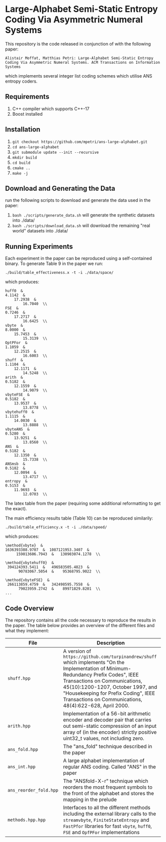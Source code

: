 Large-Alphabet Semi-Static Entropy Coding Via Asymmetric Numeral Systems
======================

This repository is the code released in conjunction of with the following paper:

`
Alistair Moffat, Matthias Petri: Large-Alphabet Semi-Static Entropy Coding Via Asymmetric Numeral Systems. ACM Transactions on Information Systems
`

which implements several integer list coding schemes which utilise ANS entropy coders.

Requirements
--------

1. C++ compiler which supports C++-17
2. Boost installed

Installation
-------------

1. `git checkout https://github.com/mpetri/ans-large-alphabet.git`
2. `cd ans-large-alphabet`
3. `git submodule update --init --recursive`
2. `mkdir build`
3. `cd build`
4. `cmake ..`
5. `make -j`


Download and Generating the Data
----------------

run the following scripts to download and generate the data used in the paper:

1. `bash ./scripts/generate_data.sh` will generate the synthetic datasets into ./data/
2. `bash ./scripts/download_data.sh` will download the remaining "real world" datasets into ./data/


Running Experiments
----------------

Each experiment in the paper can be reproduced using a self-contained binary. To generate Table 9 in the paper
we run:

```
./build/table_effectiveness.x -t -i ./data/space/
```

which produces:

```
huff0  &
4.1142  &
    17.2938  &
        16.7040  \\ 
FSE  &
0.7246  &
    17.2717  &
        16.6425  \\ 
vbyte  &
8.0000  &
    15.7453  &
        15.3139  \\ 
OptPFor  &
1.1059  &
    12.2515  &
        16.6003  \\ 
shuff  &
1.1104  &
    12.1171  &
        14.5248  \\ 
arith  &
0.5182  &
    12.1559  &
        14.9079  \\ 
vbyteFSE  &
0.5182  &
    13.9537  &
        13.8778  \\ 
vbytehuff0  &
1.1115  &
    14.0030  &
        13.8888  \\ 
vbyteANS  &
0.5280  &
    13.9251  &
        13.8560  \\ 
ANS  &
0.5182  &
    12.1350  &
        15.7338  \\ 
ANSmsb  &
0.5182  &
    12.0094  &
        13.4717  \\ 
entropy  &
0.5153  &
    11.9693  &
        12.0703  \\ 
```

The latex table from the paper (requiring some additional reformatting to get the exact).


The main efficiency results table (Table 10) can be reproduced similarily:

```
./build/table_efficiency.x -t -i ./data/speed/
```

which produces:

```
\method{vbyte}  &
1636393388.9707  &  1087121953.3407  &
     159013606.7943  &   130903074.1278  \\ 

\method{vbytehuff0}  &
 394124393.5411  &   496583505.4823  &
      90783067.5054  &    95368795.9022  \\ 

\method{vbyteFSE}  &
 266113859.4759  &   342498595.7558  &
      79023959.2742  &    89971829.8201  \\ 
...
```



Code Overview
----------------

The repository contains all the code necessary to reproduce the results in the paper. The table below provides an overview of the different files and what they implement:

| File | Description |
| ---  | ---- |
| `shuff.hpp` | A version of `https://github.com/turpinandrew/shuff` which implements "On the Implementation of Minimum-Redundancy Prefix Codes", IEEE Transactions on Communications, 45(10):1200-1207, October 1997, and "Housekeeping for Prefix Coding", IEEE Transactions on Communications, 48(4):622-628, April 2000. |
| `arith.hpp` | Implementation of a 56-bit arithmetic encoder and decoder pair that carries out semi-static compression of an input array of (in the encoder) strictly positive uint32_t values, not including zero. |
| `ans_fold.hpp` | The "ans_fold" technique described in the paper |
| `ans_int.hpp` | A large alphabet implementation of regular ANS coding. Called "ANS" in the paper |
| `ans_reorder_fold.hpp` | The "ANSfold-X-r" technique which reorders the most frequent symbols to the front of the alphabet and stores the mapping in the prelude |
| `methods.hpp.hpp` | Interfaces to all the different methods including the external library calls to the `streamvbyte`, `FiniteStateEntropy` and `FastPfor` libraries for fast `vbyte`, `huff0`, `FSE` and `OpfPFor` implementations |
